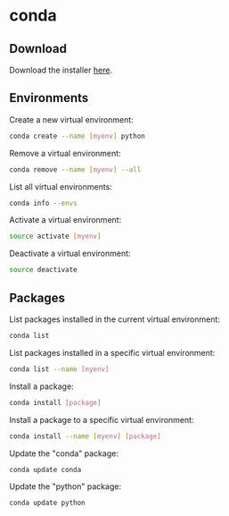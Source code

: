 conda
=====

Download
--------------------------------------------------

Download the installer [here](http://conda.pydata.org/miniconda.html).


Environments
--------------------------------------------------

Create a new virtual environment:

```bash
conda create --name [myenv] python
```

Remove a virtual environment:

```bash
conda remove --name [myenv] --all
```

List all virtual environments:

```bash
conda info --envs
```

Activate a virtual environment:

```bash
source activate [myenv]
```

Deactivate a virtual environment:

```bash
source deactivate
```

Packages
--------------------------------------------------

List packages installed in the current virtual environment:

```bash
conda list
```

List packages installed in a specific virtual environment:

```bash
conda list --name [myenv]
```

Install a package:

```bash
conda install [package]
```

Install a package to a specific virtual environment:

```bash
conda install --name [myenv] [package]
```

Update the "conda" package:

```bash
conda update conda
```

Update the "python" package:

```bash
conda update python
```